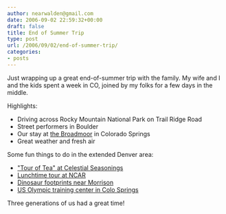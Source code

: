 ```yaml
---
author: nearwalden@gmail.com
date: 2006-09-02 22:59:32+00:00
draft: false
title: End of Summer Trip
type: post
url: /2006/09/02/end-of-summer-trip/
categories:
- posts
---
```


Just wrapping up a great end-of-summer trip with the family.  My wife and I and the kids spent a week in CO, joined by my folks for a few days in the middle.  





Highlights:






  * Driving across Rocky Mountain National Park on Trail Ridge Road
  * Street performers in Boulder
  * Our stay at [the Broadmoor](http://www.broadmoor.com/) in Colorado Springs
  * Great weather and fresh air




Some fun things to do in the extended Denver area:






  * ["Tour of Tea" at Celestial Seasonings](http://www.celestialseasonings.com/whoweare/tour/index.php)
  * [Lunchtime tour at NCAR](http://www.ncar.ucar.edu/)
  * [Dinosaur footprints near Morrison](http://www.frontrangeliving.com/outdoors/DinosaurRidge.htm)
  * [US Olympic training center in Colo Springs](http://www.usoc.org/12181_19096.htm)




Three generations of us had a great time!




